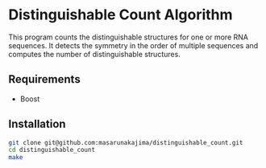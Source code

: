 # Distinguishable Count Algorithm
This program counts the distinguishable structures for one or more RNA
sequences. It detects the symmetry in the order of multiple sequences
and computes the number of distinguishable structures. 


## Requirements

- Boost


## Installation

```bash
git clone git@github.com:masarunakajima/distinguishable_count.git
cd distinguishable_count
make 
```
